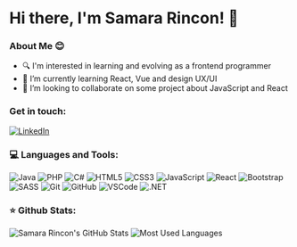 # Hi there, I'm Samara Rincon! 👋

### About Me 😊
- 🔍 I'm interested in learning and evolving as a frontend programmer
- 🌱 I’m currently learning React, Vue and design UX/UI
- 🤝 I’m looking to collaborate on some project about JavaScript and React

### Get in touch:
  [![LinkedIn](https://img.shields.io/badge/-LinkedIn-blue?style=for-the-badge&logo=linkedin)](https://www.linkedin.com/in/samara-montana/)


### 💻 Languages and Tools:
  ![Java](https://img.shields.io/badge/Java-%23ED8B00.svg?&style=for-the-badge&logo=java&logoColor=white)
  ![PHP](https://img.shields.io/badge/PHP-%23777BB4.svg?&style=for-the-badge&logo=php&logoColor=white)
  ![C#](https://img.shields.io/badge/C%23-%23951284.svg?&style=for-the-badge&logo=c-sharp&logoColor=white)
  ![HTML5](https://img.shields.io/badge/HTML5-%23E34F26.svg?&style=for-the-badge&logo=html5&logoColor=white)
  ![CSS3](https://img.shields.io/badge/CSS3-%231572B6.svg?&style=for-the-badge&logo=css3&logoColor=white)
  ![JavaScript](https://img.shields.io/badge/JavaScript-%23F7DF1E.svg?&style=for-the-badge&logo=javascript&logoColor=black)
  ![React](https://img.shields.io/badge/React-%2361DAFB.svg?&style=for-the-badge&logo=react&logoColor=white)
  ![Bootstrap](https://img.shields.io/badge/Bootstrap-%237952B3.svg?&style=for-the-badge&logo=bootstrap&logoColor=white)
  ![SASS](https://img.shields.io/badge/SASS-%23CC6699.svg?&style=for-the-badge&logo=sass&logoColor=white)
  ![Git](https://img.shields.io/badge/Git-%23F05032.svg?&style=for-the-badge&logo=git&logoColor=white)
  ![GitHub](https://img.shields.io/badge/GitHub-%23181717.svg?&style=for-the-badge&logo=github&logoColor=white)
  ![VSCode](https://img.shields.io/badge/Visual_Studio_Code-%23007ACC.svg?&style=for-the-badge&logo=visual-studio-code&logoColor=white)
  ![.NET](https://img.shields.io/badge/.NET-%23512BD4.svg?&style=for-the-badge&logo=.net&logoColor=white)


### ⭐ Github Stats:
![Samara Rincon's GitHub Stats](https://github-readme-stats.vercel.app/api?username=sammy0804&show_icons=true&theme=radical&text_bold=false&line_height=20)
![Most Used Languages](https://github-readme-stats.vercel.app/api/top-langs/?username=sammy0804&theme=radical&layout=compact)


